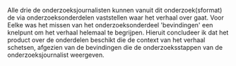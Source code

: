 

Alle drie de onderzoeksjournalisten kunnen vanuit dit onderzoek(sformat) de via onderzoeksonderdelen vaststellen waar het verhaal over gaat. Voor Eelke was het missen van het onderzoeksonderdeel 'bevindingen' een knelpunt om het verhaal helemaal te begrijpen. Hieruit concludeer ik dat het product over de onderdelen beschikt die de context van het verhaal schetsen, afgezien van de bevindingen die de onderzoeksstappen van de onderzoeksjournalist weergeven.



